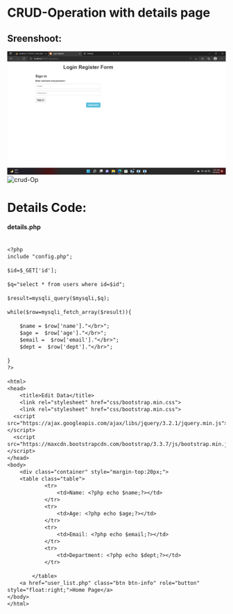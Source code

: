 # CRUD-Operation with details page
## Sreenshoot:
![crud-Op](https://github.com/mokhlesurraham/task/blob/main/output/Screenshot%20(7).png)
![crud-Op](https://github.com/Nobin2362/CRUD_Operation/blob/main/Mokhles.jpg)



# Details Code: 

#### details.php


````

<?php
include "config.php";

$id=$_GET['id'];

$q="select * from users where id=$id";

$result=mysqli_query($mysqli,$q);

while($row=mysqli_fetch_array($result)){

    $name = $row['name']."</br>";
    $age =  $row['age']."</br>";
    $email =  $row['email']."</br>";
    $dept =  $row['dept']."</br>";

}
?>

<html>
<head>
	<title>Edit Data</title>
	<link rel="stylesheet" href="css/bootstrap.min.css">
	<link rel="stylesheet" href="css/bootstrap.min.css">
  <script src="https://ajax.googleapis.com/ajax/libs/jquery/3.2.1/jquery.min.js"></script>
  <script src="https://maxcdn.bootstrapcdn.com/bootstrap/3.3.7/js/bootstrap.min.js"></script>
</head>
<body>
	<div class="container" style="margin-top:20px;">
	<table class="table">
			<tr>
				<td>Name: <?php echo $name;?></td>
			</tr>
			<tr>
				<td>Age: <?php echo $age;?></td>
			</tr>
			<tr>
				<td>Email: <?php echo $email;?></td>
			</tr>
			<tr>
				<td>Department: <?php echo $dept;?></td>
			</tr>
			
		</table>
	<a href="user_list.php" class="btn btn-info" role="button" style="float:right;">Home Page</a>
</body>
</html>

````
